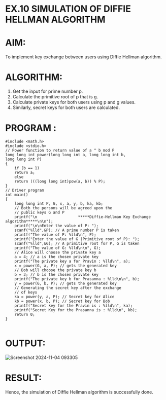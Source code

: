 # EX.10 SIMULATION OF DIFFIE HELLMAN ALGORITHM
# AIM:
To implement key exchange between users using Diffie Hellman algorithm.

# ALGORITHM:
1. Get the input for prime number p.
2. Calculate the primitive root of p that is g.
3. Calculate private keys for both users using p and g values.
4. Similarly, secret keys for both users are calculated.

# PROGRAM :
~~~
#include <math.h>
#include <stdio.h>
// Power function to return value of a ^ b mod P
long long int power(long long int a, long long int b,
long long int P)
{
    if (b == 1)
    return a;
    else
    return (((long long int)pow(a, b)) % P);
}
// Driver program
int main()
{
    long long int P, G, x, a, y, b, ka, kb;
    // Both the persons will be agreed upon the
    // public keys G and P
    printf("\n                  *****Diffie-Hellman Key Exchange algorithm*****\n\n");
    printf("\n\nEnter the value of P: ");
    scanf("%lld",&P); // A prime number P is taken
    printf("The value of P: %lld\n", P);
    printf("Enter the value of G (Primitive root of P): ");
    scanf("%lld",&G); // A primitive root for P, G is taken
    printf("The value of G: %lld\n\n", G);
    // Alice will choose the private key a
    a = 4; // a is the chosen private key
    printf("The private key a for Pravin : %lld\n", a);
    x = power(G, a, P); // gets the generated key
    // Bob will choose the private key b
    b = 3; // b is the chosen private key
    printf("The private key b for Prasanna : %lld\n\n", b);
    y = power(G, b, P); // gets the generated key
    // Generating the secret key after the exchange
    // of keys
    ka = power(y, a, P); // Secret key for Alice
    kb = power(x, b, P); // Secret key for Bob
    printf("Secret key for the Pravin is : %lld\n", ka);
    printf("Secret Key for the Prasanna is : %lld\n", kb);
    return 0;
}


~~~

# OUTPUT:
![Screenshot 2024-11-04 093305](https://github.com/user-attachments/assets/bd7522b1-4e09-4ea0-844d-04595bb08845)


# RESULT:
Hence, the simulation of Diffie Hellman algorithm is successfully done.

